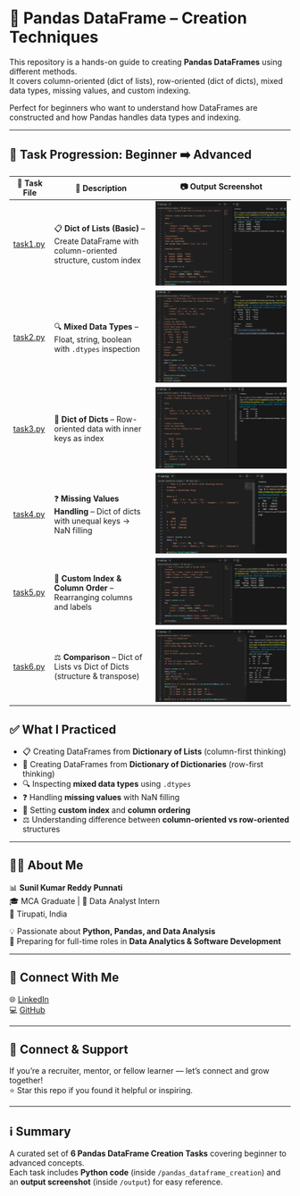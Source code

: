 # 🐼 Pandas DataFrame – Creation Techniques

This repository is a hands-on guide to creating **Pandas DataFrames** using different methods.  
It covers column-oriented (dict of lists), row-oriented (dict of dicts), mixed data types, missing values, and custom indexing.  

Perfect for beginners who want to understand how DataFrames are constructed and how Pandas handles data types and indexing.  

---

## 📂 Task Progression: Beginner ➡️ Advanced

| 🧪 Task File | 📄 Description                                                                               | 📷 Output Screenshot |
| ------------ | -------------------------------------------------------------------------------------------- | -------------------- |
| [task1.py](pandas%20dataframe%20creation/task%201.py) | 📋 **Dict of Lists (Basic)** – Create DataFrame with column-oriented structure, custom index | ![Task 1](Task%201.png) |
| [task2.py](pandas%20dataframe%20creation/task%202.py) | 🔍 **Mixed Data Types** – Float, string, boolean with `.dtypes` inspection                   | ![Task 2](Task%202.png) |
| [task3.py](pandas%20dataframe%20creation/task%203.py) | 📑 **Dict of Dicts** – Row-oriented data with inner keys as index                            | ![Task 3](Task%203.png) |
| [task4.py](pandas%20dataframe%20creation/task%204.py) | ❓ **Missing Values Handling** – Dict of dicts with unequal keys → NaN filling                | ![Task 4](Task%204.png) |
| [task5.py](pandas%20dataframe%20creation/task%205.py) | 🔄 **Custom Index & Column Order** – Rearranging columns and labels                          | ![Task 5](Task%205.png) |
| [task6.py](pandas%20dataframe%20creation/task%206.py) | ⚖️ **Comparison** – Dict of Lists vs Dict of Dicts (structure & transpose)                   | ![Task 6](Task%206.png) |


## ✅ What I Practiced

* 📋 Creating DataFrames from **Dictionary of Lists** (column-first thinking)  
* 📑 Creating DataFrames from **Dictionary of Dictionaries** (row-first thinking)  
* 🔍 Inspecting **mixed data types** using `.dtypes`  
* ❓ Handling **missing values** with NaN filling  
* 🔄 Setting **custom index** and **column ordering**  
* ⚖️ Understanding difference between **column-oriented vs row-oriented** structures  

---

## 👨‍💻 About Me

📊 **Sunil Kumar Reddy Punnati**  
🎓 MCA Graduate | 💼 Data Analyst Intern  
📍 Tirupati, India  

💡 Passionate about **Python, Pandas, and Data Analysis**  
🚀 Preparing for full-time roles in **Data Analytics & Software Development**  

---

## 🔗 Connect With Me

🌐 [LinkedIn](https://www.linkedin.com/in/sunil-kumar-reddy-punnati-a0a279308/)  
💻 [GitHub](https://github.com/sunilkumarreddypunnati) 

---

## 🙌 Connect & Support

If you’re a recruiter, mentor, or fellow learner — let’s connect and grow together!  
⭐ Star this repo if you found it helpful or inspiring.  

---

## ℹ️ Summary

A curated set of **6 Pandas DataFrame Creation Tasks** covering beginner to advanced concepts.  
Each task includes **Python code** (inside `/pandas_dataframe_creation`) and an **output screenshot** (inside `/output`) for easy reference.  
